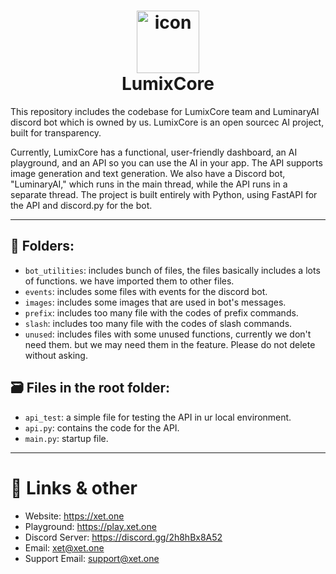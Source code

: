 <h1 align="center">
  <img src="https://xet.one/images/logo.png" alt="icon" width="100"><br>
  LumixCore
</h1>

This repository includes the codebase for LumixCore team and LuminaryAI discord bot which is owned by us. LumixCore is an open sourcec AI project, built for transparency.


Currently, LumixCore has a functional, user-friendly dashboard, an AI playground, and an API so you can use the AI in your app. The API supports image generation and text generation. We also have a Discord bot, "LuminaryAI," which runs in the main thread, while the API runs in a separate thread. The project is built entirely with Python, using FastAPI for the API and discord.py for the bot.

<hr>

## 📁 Folders:
* `bot_utilities`: includes bunch of files, the files basically includes a lots of functions. we have imported them to other files.
* `events`: includes some files with events for the discord bot.
* `images`: includes some images that are used in bot's messages.
* `prefix`: includes too many file with the codes of prefix commands.
* `slash`: includes too many file with the codes of slash commands.
* `unused`: includes files with some unused functions, currently we don't need them. but we may need them in the feature. Please do not delete without asking.

## 🗃️ Files in the root folder:
* `api_test`: a simple file for testing the API in ur local environment.
* `api.py`: contains the code for the API.
* `main.py`: startup file.

<hr>

# 🔗 Links & other

* Website: https://xet.one
* Playground: https://play.xet.one
* Discord Server: https://discord.gg/2h8hBx8A52
* Email: xet@xet.one
* Support Email: support@xet.one
